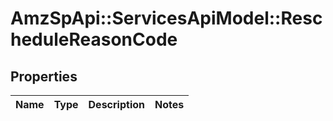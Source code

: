 # AmzSpApi::ServicesApiModel::RescheduleReasonCode

## Properties
Name | Type | Description | Notes
------------ | ------------- | ------------- | -------------


